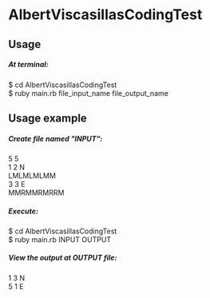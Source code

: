 AlbertViscasillasCodingTest
===========================

<h2>Usage</h2>

<h5>At terminal:</h5>
$ cd AlbertViscasillasCodingTest<br/>
$ ruby main.rb file_input_name file_output_name


<h2>Usage example</h2>

<h5>Create file named "INPUT":</h5>
5 5<br/>
1 2 N<br/>
LMLMLMLMM<br/>
3 3 E<br/>
MMRMMRMRRM<br/>

<h5>Execute:</h5>
$ cd AlbertViscasillasCodingTest<br/>
$ ruby main.rb INPUT OUTPUT<br/>

<h5>View the output at OUTPUT file:</h5>
1 3 N<br/>
5 1 E